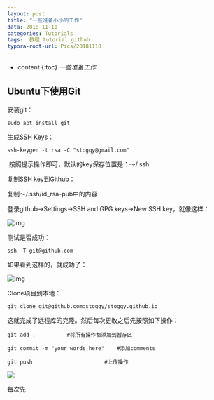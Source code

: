 ```yaml
---
layout: post
title: "一些准备小小的工作"
data: 2018-11-10
categories: Tutorials
tags:  教程 tutorial github
typora-root-url: Pics/20181110
---
```

* content
{:toc}
*一些准备工作*

## Ubuntu下使用Git

安装git：

`sudo apt install git`

生成SSH Keys：

`ssh-keygen -t rsa -C "stogqy@gmail.com"`

​	按照提示操作即可，默认的key保存位置是：～/.ssh

复制SSH key到Github：

复制～/.ssh/id_rsa-pub中的内容

登录github->Settings->SSH and GPG keys->New SSH key，就像这样：

![img](1.png)

测试是否成功：

`ssh -T git@github.com`

如果看到这样的，就成功了：

![img](2.png)

Clone项目到本地：

`git clone git@github.com:stogqy/stogqy.github.io`

这就完成了远程库的克隆。然后每次更改之后先按照如下操作：

`git add .			#将所有操作都添加到暂存区`

`git commit -m "your words here"	#添加comments`

`git push						#上传操作`







![](3.png)

每次先